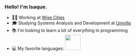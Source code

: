 ### Hello! I'm Isaque.

* 👨‍💼 Working at <a href="https://www.wisecities.io/pt/">Wise Cities<a> 
* 🎓 Studying Systems Analysis and Development at <a href="https://www.univille.edu.br">Univille<a>
* 📚 I'm looking to learn a bit of everything in programming
* 💻 My favorite languages: <img width="50px" height="50px" src="https://cdn.iconscout.com/icon/free/png-256/free-javascript-2038874-1720087.png"/>

<div>
  <img height="180cm" src"https://github-readme-stats.vercel.app/api?username=isaquesasse&theme=transparent&show_icons=true"/>
</div>
